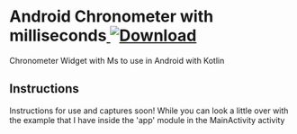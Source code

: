 # Android Chronometer with milliseconds[ ![Download](https://api.bintray.com/packages/amugika/maven/chronometer-with-ms/images/download.svg) ](https://bintray.com/amugika/maven/chronometer-with-ms/_latestVersion) 
Chronometer Widget with Ms to use in Android with Kotlin
 

## Instructions
Instructions for use and captures soon! While you can look a little over with the example that I have inside the 'app' module in the MainActivity activity
